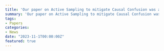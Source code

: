 ```yaml
---
title: 'Our paper on Active Sampling to mitigate Causal Confusion was accepted for Presentation at Clear 2023'
summary: 'Our paper on Active Sampling to mitigate Causal Confusion was accepted for Presentation at Clear 2023.'
tags:
- Papers
categories:
- News
date: "2023-11-1T00:00:00Z"
featured: true
---
```

